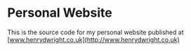 # Personal Website

This is the source code for my personal website published at [www.henrydwright.co.uk](http://www.henrydwright.co.uk)